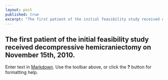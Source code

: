 ```yaml
---
layout: post
published: true
excerpt: "The first patient of the initial feasibility study received decompressive hemicraniectomy on November 15th, 2010."
---
```


## The first patient of the initial feasibility study received decompressive hemicraniectomy on November 15th, 2010.

Enter text in [Markdown](http://daringfireball.net/projects/markdown/). Use the toolbar above, or click the **?** button for formatting help.